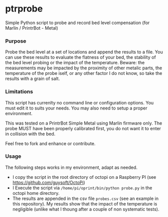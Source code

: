 ptrprobe
========

Simple Python script to probe and record bed level compensation (for Marlin / PrintrBot - Metal)

### Purpose
Probe the bed level at a set of locations and append the results to a file.  You can use these results to evaluate the flatness of your bed, the stability of the bed level probing or the impact of the temperature. 
Beware: the measurements may be impacted by the proximity of other metalic parts, the temperature of the probe iself, or any other factor I do not know, so take the results with a grain of salt.

### Limitations
This script has currenlty no command line or configuration options. You must edit it to suits your needs.  You may also need to setup a proper environment.  

This was tested on a PrintrBot Simple Metal using Marlin firmware only. The probe MUST have been properly calibrated first, you do not want it to enter in collision with the bed.

Feel free to fork and enhance or contribute.

### Usage
The following steps works in my environment, adapt as needed.
* I copy the script in the root directory of octopi on a Raspberry PI (see https://github.com/guysoft/OctoPi) 
* I Execute the script via ``/home/pi/oprint/bin/python probe.py`` in the octopi home directory. 
* The results are appended in the csv file ``probes.csv`` (see an example in this repository).
My results show that the impact of the temperature is negligible (unlike what I thoung after a couple of non systematic tests).

